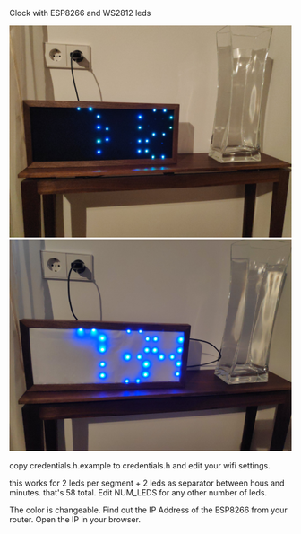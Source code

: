 Clock with ESP8266 and WS2812 leds

![alt text](../images/IMG_20191114_071249.jpg)
![alt text](../images/IMG_20191114_073452.jpg)

copy credentials.h.example to credentials.h and edit your wifi settings.

this works for 2 leds per segment + 2 leds as separator between hous and minutes. that's 58 total. Edit NUM_LEDS for any other number of leds.

The color is changeable. Find out the IP Address of the ESP8266 from your router. Open the IP in your browser.
